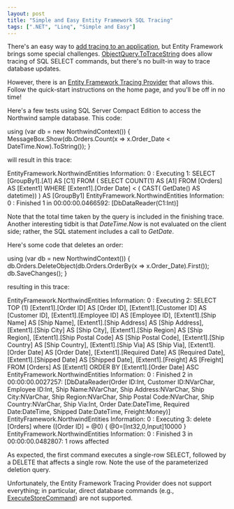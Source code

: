 ```yaml
---
layout: post
title: "Simple and Easy Entity Framework SQL Tracing"
tags: [".NET", "Linq", "Simple and Easy"]
---
```



There's an easy way to [add tracing to an application](http://blog.stephencleary.com/2010/12/simple-and-easy-tracing-in-net.html), but Entity Framework brings some special challenges. [ObjectQuery.ToTraceString](http://msdn.microsoft.com/en-us/library/system.data.objects.objectquery.totracestring.aspx) does allow tracing of SQL SELECT commands, but there's no built-in way to trace database updates.





However, there is an [Entity Framework Tracing Provider](http://efwrappers.codeplex.com/) that allows this. Follow the quick-start instructions on the home page, and you'll be off in no time!





Here's a few tests using SQL Server Compact Edition to access the Northwind sample database. This code:




using (var db = new NorthwindContext())
{
    MessageBox.Show(db.Orders.Count(x => x.Order_Date < DateTime.Now).ToString());
}




will result in this trace:




EntityFramework.NorthwindEntities Information: 0 : Executing 1: SELECT [GroupBy1].[A1] AS [C1] FROM ( SELECT COUNT(1) AS [A1] FROM [Orders] AS [Extent1] WHERE [Extent1].[Order Date] < ( CAST( GetDate() AS datetime)) ) AS [GroupBy1]
EntityFramework.NorthwindEntities Information: 0 : Finished 1 in 00:00:00.0466592: [DbDataReader(C1:Int)]




Note that the total time taken by the query is included in the finishing trace. Another interesting tidbit is that _DateTime.Now_ is not evaluated on the client side; rather, the SQL statement includes a call to _GetDate_.





Here's some code that deletes an order:




using (var db = new NorthwindContext())
{
    db.Orders.DeleteObject(db.Orders.OrderBy(x => x.Order_Date).First());
    db.SaveChanges();
}




resulting in this trace:




EntityFramework.NorthwindEntities Information: 0 : Executing 2: SELECT TOP (1) [Extent1].[Order ID] AS [Order ID], [Extent1].[Customer ID] AS [Customer ID], [Extent1].[Employee ID] AS [Employee ID], [Extent1].[Ship Name] AS [Ship Name], [Extent1].[Ship Address] AS [Ship Address], [Extent1].[Ship City] AS [Ship City], [Extent1].[Ship Region] AS [Ship Region], [Extent1].[Ship Postal Code] AS [Ship Postal Code], [Extent1].[Ship Country] AS [Ship Country], [Extent1].[Ship Via] AS [Ship Via], [Extent1].[Order Date] AS [Order Date], [Extent1].[Required Date] AS [Required Date], [Extent1].[Shipped Date] AS [Shipped Date], [Extent1].[Freight] AS [Freight] FROM [Orders] AS [Extent1] ORDER BY [Extent1].[Order Date] ASC
EntityFramework.NorthwindEntities Information: 0 : Finished 2 in 00:00:00.0027257: [DbDataReader(Order ID:Int, Customer ID:NVarChar, Employee ID:Int, Ship Name:NVarChar, Ship Address:NVarChar, Ship City:NVarChar, Ship Region:NVarChar, Ship Postal Code:NVarChar, Ship Country:NVarChar, Ship Via:Int, Order Date:DateTime, Required Date:DateTime, Shipped Date:DateTime, Freight:Money)]
EntityFramework.NorthwindEntities Information: 0 : Executing 3: delete [Orders] where ([Order ID] = @0) { @0=[Int32,0,Input]10000 }
EntityFramework.NorthwindEntities Information: 0 : Finished 3 in 00:00:00.0482807: 1 rows affected




As expected, the first command executes a single-row SELECT, followed by a DELETE that affects a single row. Note the use of the parameterized deletion query.





Unfortunately, the Entity Framework Tracing Provider does not support everything; in particular, direct database commands (e.g., [ExecuteStoreCommand](http://msdn.microsoft.com/en-us/library/system.data.objects.objectcontext.executestorecommand.aspx)) are not supported.


